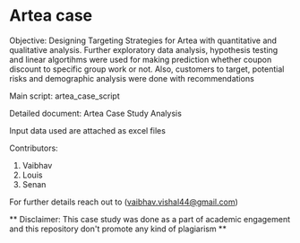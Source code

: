 # Artea case

Objective: Designing Targeting Strategies for Artea with quantitative and qualitative analysis. Further exploratory data analysis, hypothesis testing and linear algortihms were used for making prediction whether coupon discount to specific group work or not. Also, customers to target, potential risks and demographic analysis were done with recommendations

Main script: artea_case_script

Detailed document: Artea Case Study Analysis

Input data used are attached as excel files

Contributors:
1. Vaibhav
2. Louis
3. Senan

For further details reach out to (vaibhav.vishal44@gmail.com)

** Disclaimer: This case study was done as a part of academic engagement and this repository don't promote any kind of plagiarism **
